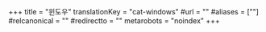 +++
title = "윈도우"
translationKey = "cat-windows"
#url = ""
#aliases = [""]
#relcanonical = ""
#redirectto = ""
metarobots = "noindex"
+++
